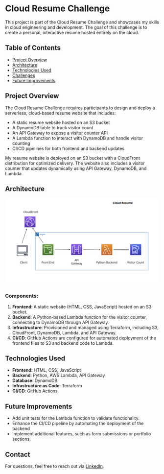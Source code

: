 # Cloud Resume Challenge

This project is part of the Cloud Resume Challenge and showcases my skills in cloud engineering and development. The goal of this challenge is to create a personal, interactive resume hosted entirely on the cloud.

## Table of Contents
- [Project Overview](#project-overview)
- [Architecture](#architecture)
- [Technologies Used](#technologies-used)
- [Challenges](#challenges)
- [Future Improvements](#future-improvements)

## Project Overview
The Cloud Resume Challenge requires participants to design and deploy a serverless, cloud-based resume website that includes:
- A static resume website hosted on an S3 bucket
- A DynamoDB table to track visitor count
- An API Gateway to expose a visitor counter API
- A Lambda function to interact with DynamoDB and handle visitor counting
- CI/CD pipelines for both frontend and backend updates

My resume website is deployed on an S3 bucket with a CloudFront distribution for optimized delivery. The website also includes a visitor counter that updates dynamically using API Gateway, DynamoDB, and Lambda.

## Architecture
![Architecture Diagram](./images/architecture-diagram.png)

### Components:
1. **Frontend**: A static website (HTML, CSS, JavaScript) hosted on an S3 bucket.
2. **Backend**: A Python-based Lambda function for the visitor counter, connecting to DynamoDB through API Gateway.
3. **Infrastructure**: Provisioned and managed using Terraform, including S3, CloudFront, DynamoDB, Lambda, and API Gateway.
4. **CI/CD**: GitHub Actions are configured for automated deployment of the frontend files to S3 and backend code to Lambda.

## Technologies Used
- **Frontend**: HTML, CSS, JavaScript
- **Backend**: Python, AWS Lambda, API Gateway
- **Database**: DynamoDB
- **Infrastructure as Code**: Terraform
- **CI/CD**: GitHub Actions


## Future Improvements
- Add unit tests for the Lambda function to validate functionality.
- Enhance the CI/CD pipeline by automating the deployment of the backend
- Implement additional features, such as form submissions or portfolio sections.

## Contact
For questions, feel free to reach out via [LinkedIn](https://linkedin.com/in/nishanthprem).